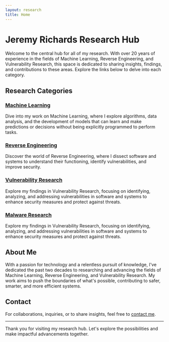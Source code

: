 ```yaml
---
layout: research
title: Home
---
```


# Jeremy Richards Research Hub

Welcome to the central hub for all of my research. With over 20 years of experience in the fields of Machine Learning, Reverse Engineering, and Vulnerability Research, this space is dedicated to sharing insights, findings, and contributions to these areas. Explore the links below to delve into each category.

## Research Categories

### [Machine Learning](https://research.richards.ai/ml/machine-learning.html)

Dive into my work on Machine Learning, where I explore algorithms, data analysis, and the development of models that can learn and make predictions or decisions without being explicitly programmed to perform tasks. 

### [Reverse Engineering](https://research.richards.ai/reversing/reverse-engineering.html)

Discover the world of Reverse Engineering, where I dissect software and systems to understand their functioning, identify vulnerabilities, and improve security. 

### [Vulnerability Research](https://research.richards.ai/vulns/vulnerability-research.html)

Explore my findings in Vulnerability Research, focusing on identifying, analyzing, and addressing vulnerabilities in software and systems to enhance security measures and protect against threats.

### [Malware Research](https://research.richards.ai/malware/malware-research.html)

Explore my findings in Vulnerability Research, focusing on identifying, analyzing, and addressing vulnerabilities in software and systems to enhance security measures and protect against threats.

## About Me

With a passion for technology and a relentless pursuit of knowledge, I've dedicated the past two decades to researching and advancing the fields of Machine Learning, Reverse Engineering, and Vulnerability Research. My work aims to push the boundaries of what's possible, contributing to safer, smarter, and more efficient systems.

## Contact

For collaborations, inquiries, or to share insights, feel free to [contact me](mailto:jeremy@richards.ai).

---

Thank you for visiting my research hub. Let's explore the possibilities and make impactful advancements together.
